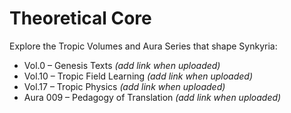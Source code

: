 # Theoretical Core

Explore the Tropic Volumes and Aura Series that shape Synkyria:

- Vol.0 – Genesis Texts *(add link when uploaded)*  
- Vol.10 – Tropic Field Learning *(add link when uploaded)*  
- Vol.17 – Tropic Physics *(add link when uploaded)*  
- Aura 009 – Pedagogy of Translation *(add link when uploaded)*
